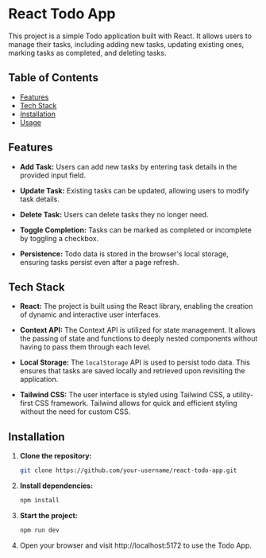 # React Todo App

This project is a simple Todo application built with React. It allows users to manage their tasks, including adding new tasks, updating existing ones, marking tasks as completed, and deleting tasks.

## Table of Contents

- [Features](#features)
- [Tech Stack](#tech-stack)
- [Installation](#installation)
- [Usage](#usage)

## Features

- **Add Task:** Users can add new tasks by entering task details in the provided input field.

- **Update Task:** Existing tasks can be updated, allowing users to modify task details.

- **Delete Task:** Users can delete tasks they no longer need.

- **Toggle Completion:** Tasks can be marked as completed or incomplete by toggling a checkbox.

- **Persistence:** Todo data is stored in the browser's local storage, ensuring tasks persist even after a page refresh.

## Tech Stack

- **React:** The project is built using the React library, enabling the creation of dynamic and interactive user interfaces.

- **Context API:** The Context API is utilized for state management. It allows the passing of state and functions to deeply nested components without having to pass them through each level.

- **Local Storage:** The `localStorage` API is used to persist todo data. This ensures that tasks are saved locally and retrieved upon revisiting the application.

- **Tailwind CSS:** The user interface is styled using Tailwind CSS, a utility-first CSS framework. Tailwind allows for quick and efficient styling without the need for custom CSS.

## Installation

1. **Clone the repository:**

   ```bash
   git clone https://github.com/your-username/react-todo-app.git

2. **Install dependencies:**

    ```bash
    npm install

3. **Start the project:**

    ```bash
    npm run dev

4. Open your browser and visit http://localhost:5172 to use the Todo App.

